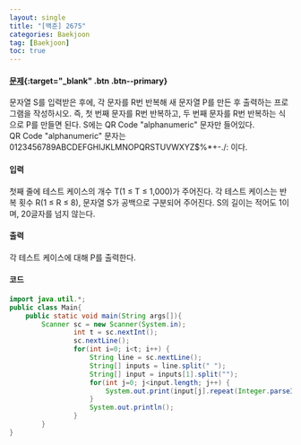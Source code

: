 ```yaml
---
layout: single
title: "[백준] 2675"
categories: Baekjoon
tag: [Baekjoon]
toc: true
---
```


#### [문제](https://www.acmicpc.net/problem/2675){:target="\_blank" .btn .btn--primary}
문자열 S를 입력받은 후에, 각 문자를 R번 반복해 새 문자열 P를 만든 후 출력하는 프로그램을 작성하시오. 즉, 첫 번째 문자를 R번 반복하고, 두 번째 문자를 R번 반복하는 식으로 P를 만들면 된다. S에는 QR Code "alphanumeric" 문자만 들어있다.  
QR Code "alphanumeric" 문자는 0123456789ABCDEFGHIJKLMNOPQRSTUVWXYZ\$%*+-./: 이다.

#### 입력
첫째 줄에 테스트 케이스의 개수 T(1 ≤ T ≤ 1,000)가 주어진다. 각 테스트 케이스는 반복 횟수 R(1 ≤ R ≤ 8), 문자열 S가 공백으로 구분되어 주어진다. S의 길이는 적어도 1이며, 20글자를 넘지 않는다. 

#### 출력
각 테스트 케이스에 대해 P를 출력한다.

#### 코드
```java
import java.util.*;
public class Main{
	public static void main(String args[]){
		Scanner sc = new Scanner(System.in);
                int t = sc.nextInt();
                sc.nextLine();
                for(int i=0; i<t; i++) {
                    String line = sc.nextLine();
                    String[] inputs = line.split(" ");
                    String[] input = inputs[1].split("");
                    for(int j=0; j<input.length; j++) {
                        System.out.print(input[j].repeat(Integer.parseInt(inputs[0])));
                    }
                    System.out.println();
                }
        }
}
```
